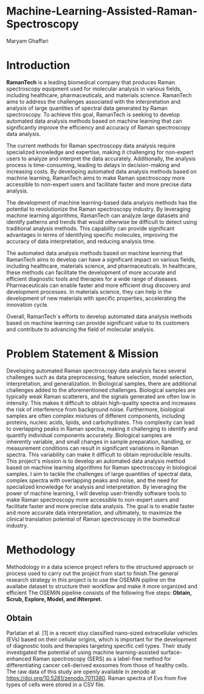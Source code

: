 # Machine-Learning-Assisted-Raman-Spectroscopy
Maryam Ghaffari

# Introduction
**RamanTech** is a leading biomedical company that produces Raman spectroscopy equipment used for molecular analysis in various fields, including healthcare, pharmaceuticals, and materials science. RamanTech aims to address the challenges associated with the interpretation and analysis of large quantities of spectral data generated by Raman spectroscopy. To achieve this goal, RamanTech is seeking to develop automated data analysis methods based on machine learning that can significantly improve the efficiency and accuracy of Raman spectroscopy data analysis.

The current methods for Raman spectroscopy data analysis require specialized knowledge and expertise, making it challenging for non-expert users to analyze and interpret the data accurately. Additionally, the analysis process is time-consuming, leading to delays in decision-making and increasing costs. By developing automated data analysis methods based on machine learning, RamanTech aims to make Raman spectroscopy more accessible to non-expert users and facilitate faster and more precise data analysis.

The development of machine learning-based data analysis methods has the potential to revolutionize the Raman spectroscopy industry. By leveraging machine learning algorithms, RamanTech can analyze large datasets and identify patterns and trends that would otherwise be difficult to detect using traditional analysis methods. This capability can provide significant advantages in terms of identifying specific molecules, improving the accuracy of data interpretation, and reducing analysis time.

The automated data analysis methods based on machine learning that RamanTech aims to develop can have a significant impact on various fields, including healthcare, materials science, and pharmaceuticals. In healthcare, these methods can facilitate the development of more accurate and efficient diagnostic tools and therapies for a wide range of diseases. Pharmaceuticals can enable faster and more efficient drug discovery and development processes. In materials science, they can help in the development of new materials with specific properties, accelerating the innovation cycle.

Overall, RamanTech`s efforts to develop automated data analysis methods based on machine learning can provide significant value to its customers and contribute to advancing the field of molecular analysis.

# Problem Statement & Mission
Developing automated Raman spectroscopy data analysis faces several challenges such as data preprocessing, feature selection, model selection, interpretation, and generalization. In Biological samples, there are additional challenges added to the aforementioned challenges. Biological samples are typically weak Raman scatterers, and the signals generated are often low in intensity. This makes it difficult to obtain high-quality spectra and increases the risk of interference from background noise. Furthermore, biological samples are often complex mixtures of different components, including proteins, nucleic acids, lipids, and carbohydrates. This complexity can lead to overlapping peaks in Raman spectra, making it challenging to identify and quantify individual components accurately. Biological samples are inherently variable, and small changes in sample preparation, handling, or measurement conditions can result in significant variations in Raman spectra. This variability can make it difficult to obtain reproducible results. This project's mission is to develop an automated data analysis method based on machine learning algorithms for Raman spectroscopy in biological samples. I aim to tackle the challenges of large quantities of spectral data, complex spectra with overlapping peaks and noise, and the need for specialized knowledge for analysis and interpretation. By leveraging the power of machine learning, I will develop user-friendly software tools to make Raman spectroscopy more accessible to non-expert users and facilitate faster and more precise data analysis. The goal is to enable faster and more accurate data interpretation, and ultimately, to maximize the clinical translation potential of Raman spectroscopy in the biomedical industry.

# Methodology
Methodology in a data science project refers to the structured approach or process used to carry out the project from start to finish.The general research strategy in this project is to use the OSEMiN pipline on the availabe dataset to structure their workflow and make it more organized and efficient The OSEMiN pipeline consists of the following five steps: **Obtain, Scrub, Explore, Model, and iNterpret**.

## Obtain
Parlatan et al. [1] in a recent stuy classified nano-sized extracellular vehicles (EVs) based on their cellular origins, which is important for the development of diagnostic tools and therapies targeting specific cell types. Their study investigated the potential of using machine learning-assisted surface-enhanced Raman spectroscopy (SERS) as a label-free method for differentiating cancer cell-derived exosomes from those of healthy cells. The raw data of this study are openly available in zenodo at https://doi.org/10.5281/zenodo.7011380. Raman spectra of Evs from five types of cells were stored in a CSV file.

